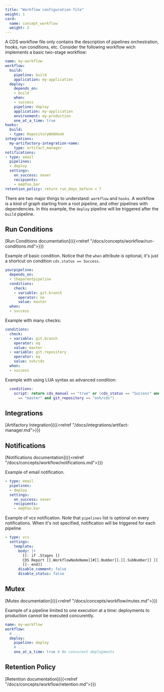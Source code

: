 ```yaml
---
title: "Workflow configuration file"
weight: 1
card: 
  name: concept_workflow
  weight: 2
---
```


A CDS workflow file only contains the description of pipelines orchestration, hooks, run conditions, etc. 
Consider the following workflow wich implements a basic two-stage workflow:

```yaml
name: my-workflow
workflow:
  build:
    pipeline: build
    application: my-application
  deploy:
    depends_on:
    - build
    when:
    - success
    pipeline: deploy
    application: my-application
    environment: my-production
    one_at_a_time: true
hooks:
  build:
  - type: RepositoryWebHook
integrations:
  my-artifactory-integration-name:
    type: artifact_manager
notifications:
- type: email
  pipelines:
  - deploy
  settings:
    on_success: never
    recipients:
    - me@foo.bar
retention_policy: return run_days_before < 7
```

There are two major things to understand: `workflow` and `hooks`. A workflow is a kind of graph starting from a root pipeline, and other pipelines with dependencies. In this example, the `deploy` pipeline will be triggered after the `build` pipeline.

## Run Conditions
[Run Conditions documentation]({{<relref "/docs/concepts/workflow/run-conditions.md">}})

Example of basic condition. Notice that the `when` attribute is optional, it's just a shortcut on condition `cds.status == Success`.

```yml
yourpipeline:
  depends_on:
  - theparentpipeline
  conditions:
    check:
    - variable: git.branch
      operator: ne
      value: master
  when:
  - success
```

Example with many checks:

```yml 
conditions:
  check:
  - variable: git.branch
    operator: eq
    value: master
  - variable: git.repository
    operator: eq
    value: ovh/cds
  when:
  - success
```

Example with using LUA syntax as advanced condition:

```lua
  conditions:
    script: return cds_manual == "true" or (cds_status == "Success" and git_branch
      == "master" and git_repository == "ovh/cds")
```

## Integrations

[Artifactory Integration]({{<relref "/docs/integrations/artifact-manager.md">}})

## Notifications

[Notifications documentation]({{<relref "/docs/concepts/workflow/notifications.md">}})

Example of email notification.

```yml
- type: email
  pipelines:
  - deploy
  settings:
    on_success: never
    recipients:
    - me@foo.bar
```

Example of vcs notification. Note that `pipelines` list is optional on every notifications. When it's not specified, notification will be triggered for each pipeline

```yml
- type: vcs
  settings:
    template:
      body: |+
        [[- if .Stages ]]
        CDS Report [[.WorkflowNodeName]]#[[.Number]].[[.SubNumber]] [[ if eq .Status "Success" -]] ✔ [[ else ]][[ if eq .Status "Fail" -]] ✘ [[ else ]][[ if eq .Status "Stopped" -]] ■ [[ else ]]- [[ end ]] [[ end ]] [[ end ]]
        [[- end]]
      disable_comment: false
      disable_status: false
```

## Mutex

[Mutex documentation]({{<relref "/docs/concepts/workflow/mutex.md">}})

Example of a pipeline limited to one execution at a time: deployments to production cannot be executed concurently.

```yml
name: my-workflow
workflow:
  # ...
  deploy:
    pipeline: deploy
    # ...
    one_at_a_time: true # No concurent deployments
```

## Retention Policy

[Retention documentation]({{<relref "/docs/concepts/workflow/retention.md">}})
